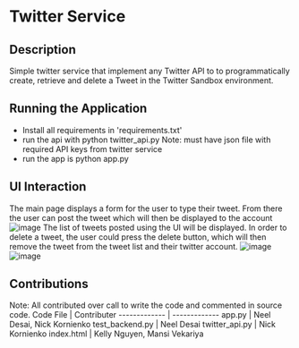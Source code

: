 # Twitter Service
## Description
Simple twitter service that implement any Twitter API to to programmatically create, retrieve and delete a Tweet in the Twitter Sandbox environment.
## Running the Application
- Install all requirements in 'requirements.txt'
- run the api with python twitter_api.py
Note: must have json file with required API keys from twitter service
- run the app is python app.py
## UI Interaction
The main page displays a form for the user to type their tweet. From there the user can post the tweet which will then be displayed to the account
![image](https://github.com/kellynguyvn/Twitter-Service/assets/80297074/0b066ba5-c233-46ba-962f-eb0286644fbf)
The list of tweets posted using the UI will be displayed. In order to delete a tweet, the user could press the delete button, which will then remove the tweet from the tweet list and their twitter account.
![image](https://github.com/kellynguyvn/Twitter-Service/assets/80297074/1752f4c0-15de-4bb8-b87b-35499095fdf6)
![image](https://github.com/kellynguyvn/Twitter-Service/assets/80297074/1ac424fd-21c1-405a-b629-6c50842c7458)

## Contributions
Note: All contributed over call to write the code and commented in source code.
Code File  | Contributer
------------- | -------------
app.py | Neel Desai, Nick Kornienko
test_backend.py | Neel Desai
twitter_api.py  | Nick Kornienko
index.html  | Kelly Nguyen, Mansi Vekariya






